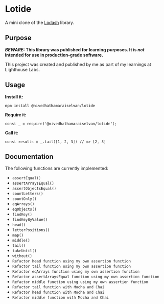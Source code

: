 # Lotide

A mini clone of the [Lodash](https://lodash.com) library.

## Purpose

**_BEWARE:_ This library was published for learning purposes. It is _not_ intended for use in production-grade software.**

This project was created and published by me as part of my learnings at Lighthouse Labs. 

## Usage

**Install it:**

`npm install @nivedhathamaraiselvan/lotide`

**Require it:**

`const _ = require('@nivedhathamaraiselvan/lotide');`

**Call it:**

`const results = _.tail([1, 2, 3]) // => [2, 3]`

## Documentation

The following functions are currently implemented:

* `assertEqual()`
* `assertArraysEqual()`
* `assertObjectsEqual()`
* `countLetters()`
* `countOnly()`
* `eqArrays()`
* `eqObjects()`
* `findKey()`
* `findKeyByValue()`
* `head()`
* `letterPositions()`
* `map()`
* `middle()`
* `tail()`
* `takeUntil()`
* `without()`
* `Refactor head function using my own assertion function`
* `Refactor tail function using my own assertion function`
* `Refactor eqArrays function using my own assertion function`
* `Refactor assertArraysEqual function using my own assertion function`
* `Refactor middle function using using my own assertion function`
* `Refactor tail function with Mocha and Chai`
* `Refactor head function with Mocha and Chai`
* `Refactor middle function with Mocha and Chai`